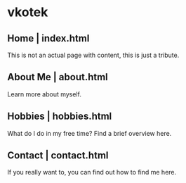 # vkotek

## Home | index.html

This is not an actual page with content, this is just a tribute.

## About Me | about.html

Learn more about myself.

## Hobbies | hobbies.html

What do I do in my free time? Find a brief overview here.

## Contact | contact.html

If you really want to, you can find out how to find me here.
